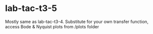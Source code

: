 # lab-tac-t3-5
Mostly same as lab-tac-t3-4. Substitute for your own transfer function, access Bode & Nyquist plots from /plots folder
